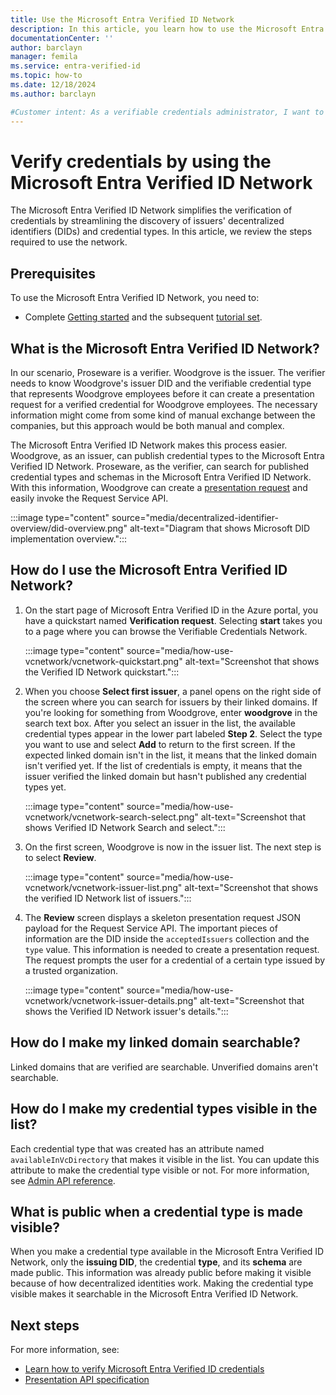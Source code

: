 ```yaml
---
title: Use the Microsoft Entra Verified ID Network
description: In this article, you learn how to use the Microsoft Entra Verified ID Network to verify credentials.
documentationCenter: ''
author: barclayn
manager: femila
ms.service: entra-verified-id
ms.topic: how-to
ms.date: 12/18/2024
ms.author: barclayn

#Customer intent: As a verifiable credentials administrator, I want to configure verifying credentials from another party.
---
```


# Verify credentials by using the Microsoft Entra Verified ID Network

The Microsoft Entra Verified ID Network simplifies the verification of credentials by streamlining the discovery of issuers' decentralized identifiers (DIDs) and credential types. In this article, we review the steps required to use the network.

## Prerequisites

To use the Microsoft Entra Verified ID Network, you need to:

- Complete [Getting started](./verifiable-credentials-configure-tenant.md) and the subsequent [tutorial set](./verifiable-credentials-configure-tenant.md).

<a name='what-is-the-entra-verified-id-network'></a>

## What is the Microsoft Entra Verified ID Network?

In our scenario, Proseware is a verifier. Woodgrove is the issuer. The verifier needs to know Woodgrove's issuer DID and the verifiable credential type that represents Woodgrove employees before it can create a presentation request for a verified credential for Woodgrove employees. The necessary information might come from some kind of manual exchange between the companies, but this approach would be both manual and complex.

The Microsoft Entra Verified ID Network makes this process easier. Woodgrove, as an issuer, can publish credential types to the Microsoft Entra Verified ID Network. Proseware, as the verifier, can search for published credential types and schemas in the Microsoft Entra Verified ID Network. With this information, Woodgrove can create a [presentation request](presentation-request-api.md#presentation-request-payload) and easily invoke the Request Service API.
  
:::image type="content" source="media/decentralized-identifier-overview/did-overview.png" alt-text="Diagram that shows Microsoft DID implementation overview.":::


<a name='how-do-i-use-the-entra-verified-id-network'></a>

## How do I use the Microsoft Entra Verified ID Network?

1. On the start page of Microsoft Entra Verified ID in the Azure portal, you have a quickstart named **Verification request**. Selecting **start** takes you to a page where you can browse the Verifiable Credentials Network.

    :::image type="content" source="media/how-use-vcnetwork/vcnetwork-quickstart.png" alt-text="Screenshot that shows the Verified ID Network quickstart.":::

1. When you choose **Select first issuer**, a panel opens on the right side of the screen where you can search for issuers by their linked domains. If you're looking for something from Woodgrove, enter **woodgrove** in the search text box. After you select an issuer in the list, the available credential types appear in the lower part labeled **Step 2**. Select the type you want to use and select **Add** to return to the first screen. If the expected linked domain isn't in the list, it means that the linked domain isn't verified yet. If the list of credentials is empty, it means that the issuer verified the linked domain but hasn't published any credential types yet.

    :::image type="content" source="media/how-use-vcnetwork/vcnetwork-search-select.png" alt-text="Screenshot that shows Verified ID Network Search and select.":::

1. On the first screen, Woodgrove is now in the issuer list. The next step is to select **Review**.

    :::image type="content" source="media/how-use-vcnetwork/vcnetwork-issuer-list.png" alt-text="Screenshot that shows the verified ID Network list of issuers.":::

1. The **Review** screen displays a skeleton presentation request JSON payload for the Request Service API. The important pieces of information are the DID inside the `acceptedIssuers` collection and the `type` value. This information is needed to create a presentation request. The request prompts the user for a credential of a certain type issued by a trusted organization.

    :::image type="content" source="media/how-use-vcnetwork/vcnetwork-issuer-details.png" alt-text="Screenshot that shows the Verified ID Network issuer's details.":::

## How do I make my linked domain searchable?

Linked domains that are verified are searchable. Unverified domains aren't searchable.

## How do I make my credential types visible in the list?

Each credential type that was created has an attribute named `availableInVcDirectory` that makes it visible in the list. You can update this attribute to make the credential type visible or not. For more information, see [Admin API reference](admin-api.md#contract-type).

## What is public when a credential type is made visible?

When you make a credential type available in the Microsoft Entra Verified ID Network, only the **issuing DID**, the credential **type**, and its **schema** are made public. This information was already public before making it visible because of how decentralized identities work. Making the credential type visible makes it searchable in the Microsoft Entra Verified ID Network.

## Next steps

For more information, see:

- [Learn how to verify Microsoft Entra Verified ID credentials](verifiable-credentials-configure-verifier.md)
- [Presentation API specification](presentation-request-api.md)
